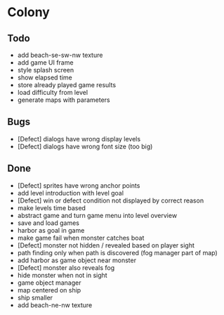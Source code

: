 # Colony

## Todo
- add beach-se-sw-nw texture
- add game UI frame
- style splash screen
- show elapsed time
- store already played game results
- load difficulty from level 
- generate maps with parameters

## Bugs
- [Defect] dialogs have wrong display levels
- [Defect] dialogs have wrong font size (too big)

## Done
- [Defect] sprites have wrong anchor points
- add level introduction with level goal
- [Defect] win or defect condition not displayed by correct reason
- make levels time based
- abstract game and turn game menu into level overview
- save and load games
- harbor as goal in game
- make game fail when monster catches boat
- [Defect] monster not hidden / revealed based on player sight
- path finding only when path is discovered (fog manager part of map)
- add harbor as game object near monster
- [Defect] monster also reveals fog
- hide monster when not in sight
- game object manager
- map centered on ship
- ship smaller
- add beach-ne-nw texture
